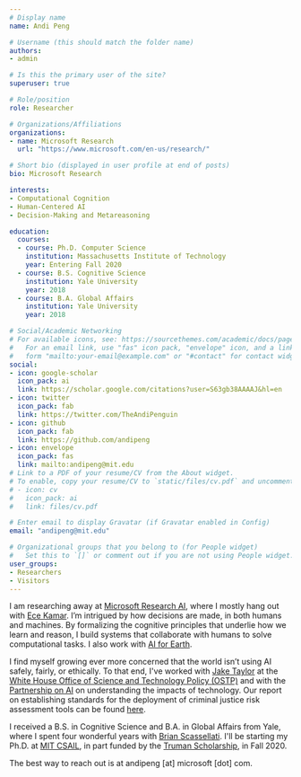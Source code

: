 ```yaml
---
# Display name
name: Andi Peng

# Username (this should match the folder name)
authors:
- admin

# Is this the primary user of the site?
superuser: true

# Role/position
role: Researcher

# Organizations/Affiliations
organizations:
- name: Microsoft Research
  url: "https://www.microsoft.com/en-us/research/"

# Short bio (displayed in user profile at end of posts)
bio: Microsoft Research

interests:
- Computational Cognition
- Human-Centered AI
- Decision-Making and Metareasoning

education:
  courses:
  - course: Ph.D. Computer Science
    institution: Massachusetts Institute of Technology
    year: Entering Fall 2020
  - course: B.S. Cognitive Science
    institution: Yale University
    year: 2018
  - course: B.A. Global Affairs
    institution: Yale University
    year: 2018

# Social/Academic Networking
# For available icons, see: https://sourcethemes.com/academic/docs/page-builder/#icons
#   For an email link, use "fas" icon pack, "envelope" icon, and a link in the
#   form "mailto:your-email@example.com" or "#contact" for contact widget.
social:
- icon: google-scholar
  icon_pack: ai
  link: https://scholar.google.com/citations?user=S63gb38AAAAJ&hl=en
- icon: twitter
  icon_pack: fab
  link: https://twitter.com/TheAndiPenguin
- icon: github
  icon_pack: fab
  link: https://github.com/andipeng
- icon: envelope
  icon_pack: fas
  link: mailto:andipeng@mit.edu
# Link to a PDF of your resume/CV from the About widget.
# To enable, copy your resume/CV to `static/files/cv.pdf` and uncomment the lines below.
# - icon: cv
#   icon_pack: ai
#   link: files/cv.pdf

# Enter email to display Gravatar (if Gravatar enabled in Config)
email: "andipeng@mit.edu"

# Organizational groups that you belong to (for People widget)
#   Set this to `[]` or comment out if you are not using People widget.
user_groups:
- Researchers
- Visitors
---
```

I am researching away at <a href="https://www.microsoft.com/en-us/research/lab/microsoft-research-ai/">Microsoft Research AI</a>, where I mostly hang out with <a href="https://www.ecekamar.com/">Ece Kamar</a>. I’m intrigued by how decisions are made, in both humans and machines. By formalizing the cognitive principles that underlie how we learn and reason, I build systems that collaborate with humans to solve computational tasks. I also work with <a href="https://www.microsoft.com/en-us/ai/ai-for-earth?activetab=pivot1%3aprimaryr6">AI for Earth</a>.

I find myself growing ever more concerned that the world isn’t using AI safely, fairly, or ethically. To that end, I've worked with <a href="https://www.nist.gov/director/vcat/jake-taylor-assistant-director-quantum-information-science-white-house-office-science">Jake Taylor</a> at the <a href="https://www.whitehouse.gov/ostp/">White House Office of Science and Technology Policy (OSTP)</a> and with the <a href="https://www.partnershiponai.org/">Partnership on AI</a> on understanding the impacts of technology. Our report on establishing standards for the deployment of criminal justice risk assessment tools can be found <a href="https://www.partnershiponai.org/artificial-intelligence-research-and-ethics-community-calls-for-standards-in-criminal-justice-risk-assessment-tools/">here</a>.

I received a B.S. in Cognitive Science and B.A. in Global Affairs from Yale, where I spent four wonderful years with <a href="http://www.cs.yale.edu/homes/scaz/">Brian Scassellati</a>. I'll be starting my Ph.D. at <a href="https://www.csail.mit.edu/">MIT CSAIL</a>, in part funded by the <a href="https://www.truman.gov/">Truman Scholarship</a>, in Fall 2020.

The best way to reach out is at andipeng [at] microsoft [dot] com.